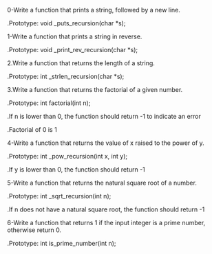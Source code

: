 0-Write a function that prints a string, followed by a new line.

.Prototype: void _puts_recursion(char *s);

1-Write a function that prints a string in reverse.

.Prototype: void _print_rev_recursion(char *s);

2.Write a function that returns the length of a string.

.Prototype: int _strlen_recursion(char *s);

3.Write a function that returns the factorial of a given number.

.Prototype: int factorial(int n);

.If n is lower than 0, the function should return -1 to indicate an error

.Factorial of 0 is 1

4-Write a function that returns the value of x raised to the power of y.

.Prototype: int _pow_recursion(int x, int y);

.If y is lower than 0, the function should return -1

5-Write a function that returns the natural square root of a number.

.Prototype: int _sqrt_recursion(int n);

.If n does not have a natural square root, the function should return -1

6-Write a function that returns 1 if the input integer is a prime number, otherwise return 0.

.Prototype: int is_prime_number(int n);
